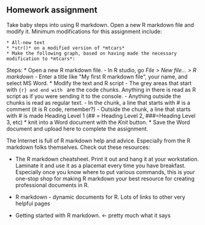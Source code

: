 
## Homework assignment 

Take baby steps into using R markdown. 
Open a new R markdown file and modify it. 
Minimum modifications for this assignment include:

    * All-new text
    * *str()* on a modified version of *mtcars*
    * Make the following graph, based on having made the necessary modification to *mtcars*: 

Steps:
    * Open a new R markdown file. 
    - In R studio, go *File > New file... > R markdown*
    - Enter a title like "My first R markdown file", your name, and select MS Word.
    * Modify the text and R script
     - The grey areas that start with ```{r} and end with ``` are the code chunks. 
     Anything in there is read as R script as if you were sending it to the console.
     - Anything outside the chunks is read as regular text. 
     - In the chunk, a line that starts with # is a comment (it is R code, remember?)
     - Outside the chunk, a line that starts with # is made Heading Level 1 (## = Heading Level 2, ###=Heading Level 3, etc)
    * knit into a Word document with the *Knit* button.
    * Save the Word document and upload here to complete the assignment.

The Internet is full of R markdown help and advice. 
Especially from the R markdown folks themselves. 
Check out these resources:

* The R markdown cheatsheet. 
Print it out and hang it at your workstation. 
Laminate it and use it as a placemat every time you have breakfast. 
Especially once you know where to put various commands, this is your one-stop shop for making R markdown your best resource for creating professional documents in R.

* R markdown - dynamic documents for R. Lots of links to other very helpful pages

* Getting started with R markdown. <- pretty much what it says
